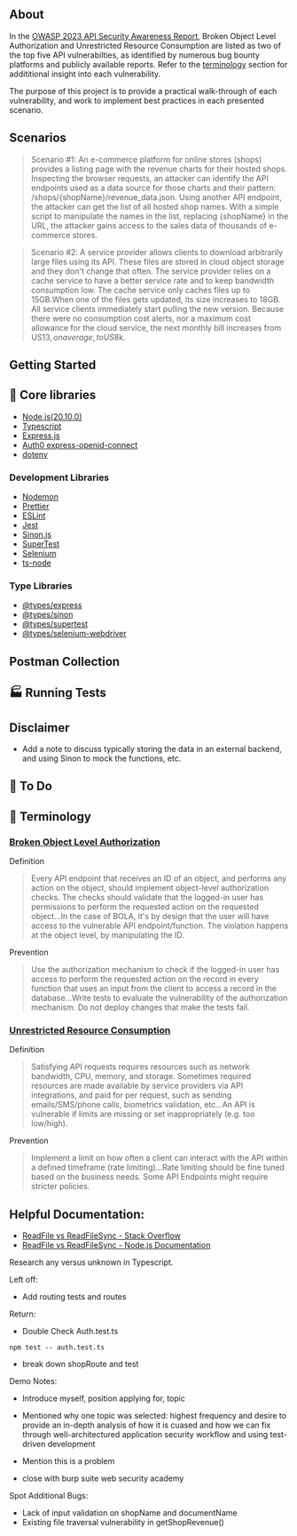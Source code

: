 ## About

In the [OWASP 2023 API Security Awareness Report](https://owasp.org/API-Security/editions/2023/en/0x03-introduction/), Broken Object Level Authorization and Unrestricted Resource Consumption are listed as two of the top five API vulnerabilties, as identified by numerous bug bounty platforms and publicly available reports. Refer to the [terminology](#🔖-terminology) section for addititional insight into each vulnerability.

The purpose of this project is to provide a practical walk-through of each vulnerability, and work to implement best practices in each presented scenario.

## Scenarios

> Scenario #1: An e-commerce platform for online stores (shops) provides a listing page with the revenue charts for their hosted shops. Inspecting the browser requests, an attacker can identify the API endpoints used as a data source for those charts and their pattern: /shops/{shopName}/revenue_data.json. Using another API endpoint, the attacker can get the list of all hosted shop names. With a simple script to manipulate the names in the list, replacing {shopName} in the URL, the attacker gains access to the sales data of thousands of e-commerce stores.

> Scenario #2: A service provider allows clients to download arbitrarily large files using its API. These files are stored in cloud object storage and they don't change that often. The service provider relies on a cache service to have a better service rate and to keep bandwidth consumption low. The cache service only caches files up to 15GB.When one of the files gets updated, its size increases to 18GB. All service clients immediately start pulling the new version. Because there were no consumption cost alerts, nor a maximum cost allowance for the cloud service, the next monthly bill increases from US$13, on average, to US$8k.

## Getting Started

## 🔧 Core libraries

- [Node.js(20.10.0)](https://nodejs.org/en)
- [Typescript](https://www.typescriptlang.org/)
- [Express.js](https://expressjs.com)
- [Auth0 express-openid-connect](https://www.npmjs.com/package/express-openid-connect)
- [dotenv](https://www.npmjs.com/package/dotenv)

### Development Libraries

- [Nodemon](https://nodemon.io/)
- [Prettier](https://prettier.io/)
- [ESLint](https://eslint.org)
- [Jest](https://jestjs.io)
- [Sinon.js](https://sinonjs.org)
- [SuperTest](https://www.npmjs.com/package/supertest)
- [Selenium](https://www.selenium.dev/selenium/docs/api/javascript/index.html)
- [ts-node](https://www.npmjs.com/package/ts-node)

### Type Libraries

- [@types/express](https://www.npmjs.com/package/@types/express)
- [@types/sinon](https://www.npmjs.com/package/@types/sinon)
- [@types/supertest](https://www.npmjs.com/package/@types/supertest)
- [@types/selenium-webdriver](https://www.npmjs.com/package/@types/selenium-webdriver)

## Postman Collection

## 🏭 Running Tests

## Disclaimer

- Add a note to discuss typically storing the data in an external backend, and using Sinon to mock the functions, etc.

## 🚧 To Do

## 🔖 Terminology

### [Broken Object Level Authorization](https://owasp.org/API-Security/editions/2023/en/0xa1-broken-object-level-authorization/)

Definition

> Every API endpoint that receives an ID of an object, and performs any action on the object, should implement object-level authorization checks. The checks should validate that the logged-in user has permissions to perform the requested action on the requested object...In the case of BOLA, it's by design that the user will have access to the vulnerable API endpoint/function. The violation happens at the object level, by manipulating the ID.

Prevention

> Use the authorization mechanism to check if the logged-in user has access to perform the requested action on the record in every function that uses an input from the client to access a record in the database...Write tests to evaluate the vulnerability of the authorization mechanism. Do not deploy changes that make the tests fail.

### [Unrestricted Resource Consumption](https://owasp.org/API-Security/editions/2023/en/0xa4-unrestricted-resource-consumption/)

Definition

> Satisfying API requests requires resources such as network bandwidth, CPU, memory, and storage. Sometimes required resources are made available by service providers via API integrations, and paid for per request, such as sending emails/SMS/phone calls, biometrics validation, etc...An API is vulnerable if limits are missing or set inappropriately (e.g. too low/high).

Prevention

> Implement a limit on how often a client can interact with the API within a defined timeframe (rate limiting)...Rate limiting should be fine tuned based on the business needs. Some API Endpoints might require stricter policies.

## Helpful Documentation:

- [ReadFile vs ReadFileSync - Stack Overflow](https://stackoverflow.com/questions/17604866/difference-between-readfile-and-readfilesync)
- [ReadFile vs ReadFileSync - Node.js Documentation](https://nodejs.org/dist/latest-v6.x/docs/api/fs.html#fs_fs_readfile_file_options_callback)

Research any versus unknown in Typescript.

Left off:

- Add routing tests and routes

Return:

- Double Check Auth.test.ts

```
npm test -- auth.test.ts
```

- break down shopRoute and test

Demo Notes:

- Introduce myself, position applying for, topic
- Mentioned why one topic was selected: highest frequency and desire to provide an in-depth analysis of how it is cuased and how we can fix through well-architectured application security workflow and using test-driven development
- Mention this is a problem

- close with burp suite web security academy

Spot Additional Bugs:

- Lack of input validation on shopName and documentName
- Existing file traversal vulnerability in getShopRevenue()
